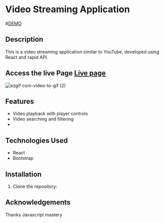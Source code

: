 # Video Streaming Application 
#[DEMO](https://praveenpsp97.github.io/youstream/) 



## Description

This is a video streaming application similar to YouTube, developed using React and rapid API. 

## Access the live Page [Live page](https://praveenpsp97.github.io/youstream/) 

![ezgif com-video-to-gif (2)](https://github.com/PraveenPSp97/youstream/assets/52876166/237d26b0-32fb-4c19-8301-8b3ac32e6357)

## Features


- Video playback with player controls
- Video searching and filtering
- 

## Technologies Used

- React
- Bootstrap


## Installation

1. Clone the repository:

## Acknowledgements

Thanks Javascript mastery

